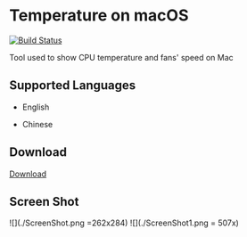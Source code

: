 # Temperature on macOS

[![Build Status](https://travis-ci.com/Gondnat/mac-temperature.svg?branch=master)](https://travis-ci.com/Gondnat/mac-temperature)

Tool used to show CPU temperature and fans' speed on Mac

## Supported Languages

* English

* Chinese

## Download

[Download](https://github.com/Gondnat/mac-temperature/releases)

## Screen Shot

![](./ScreenShot.png =262x284)
![](./ScreenShot1.png = 507x)
